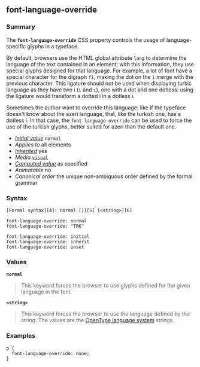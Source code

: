 ## font-language-override

### Summary

The **`font-language-override`** CSS property controls the usage of language-specific glyphs in a typeface.

By default, browsers use the HTML global attribute `lang` to determine the language of the text contained in an element; with this information, they use special glyphs designed for that language. For example, a lot of font have a special character for the digraph `fi`, making the dot on the `i` merge with the previous character. This ligature should not be used when displaying turkic language as they have two i (`i` and `ı`), one with a dot and one dotless: using the ligature would transform a dotted i in a dotless i.

Sometimes the author want to override this language: like if the typeface doesn't know about the azeri language, that, like the turkish one, has a dotless i. In that case, the `font-language-override` can be used to force the use of the turkish glyphs, better suited for azeri than the default one.

* _[Initial value][0]_ `normal` 
* _Applies to_ all elements 
* _[Inherited][1]_ yes 
* _Media_ [`visual`][2] 
* _[Computed value][3]_ as specified 
* _Animatable_ no 
* _Canonical order_ the unique non-ambiguous order defined by the formal grammar

### Syntax

    [Formal syntax][4]: normal [|][5] [<string>][6]

    font-language-override: normal
    font-language-override: "TRK"
    
    font-language-override: initial
    font-language-override: inherit
    font-language-override: unset
    

### Values

**`normal`**

> This keyword forces the browser to use glyphs defined for the given language in the font.

**`<string>`**

> This keyword forces the browser to use the language defined by the string. The values are the [OpenType language system][7] strings.

### Examples

    p {
      font-language-override: none;
    }



[0]: https://developer.mozilla.org/en/docs/CSS/initial_value
[1]: https://developer.mozilla.org/en/docs/CSS/inheritance
[2]: https://developer.mozilla.org/en/docs/CSS/@media#Media_groups
[3]: https://developer.mozilla.org/en/docs/CSS/computed_value
[4]: https://developer.mozilla.org/en/docs/CSS/Value_definition_syntax "CSS/Value_definition_syntax"
[5]: https://developer.mozilla.org/en/docs/CSS/Value_definition_syntax#Single_bar "Single bar: the two entities are optional, but exactly one must be present."
[6]: https://developer.mozilla.org/en/docs/CSS/string
[7]: http://www.microsoft.com/typography/otspec/languagetags.htm
